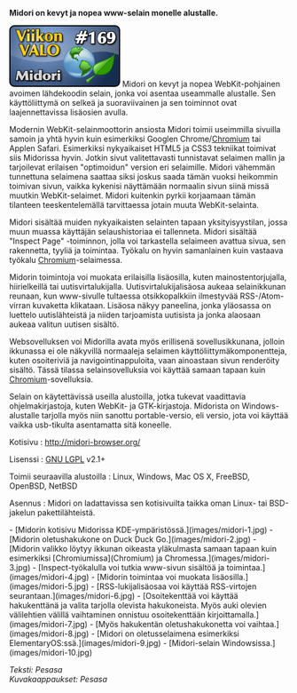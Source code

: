 <!--
Title: Midori
Week: 4x13
Number: 169
Date: 2014/03/23
Pageimage: valo169-midori.png
Tags: Linux,Windows,Mac OS X,FreeBSD,OpenBSD,NetBSD,Internet,Viestintä,Www-selain
-->

**Midori on kevyt ja nopea www-selain monelle alustalle.**

![](images/valo169-midori.png "fig:valo169-midori.png") Midori on kevyt ja
nopea WebKit-pohjainen avoimen lähdekoodin selain, jonka voi asentaa
useammalle alustalle. Sen käyttöliittymä on selkeä ja suoraviivainen ja
sen toiminnot ovat laajennettavissa lisäosien avulla.

Modernin WebKit-selainmoottorin ansiosta Midori toimii useimmilla
sivuilla samoin ja yhtä hyvin kuin esimerkiksi Googlen
Chrome/[Chromium](Chromium) tai Applen Safari. Esimerkiksi
nykyaikaiset HTML5 ja CSS3 tekniikat toimivat siis Midorissa hyvin.
Jotkin sivut valitettavasti tunnistavat selaimen mallin ja tarjoilevat
erilaisen "optimoidun" version eri selaimille. Midori vähemmän
tunnettuna selaimena saattaa siksi joskus saada tämän vuoksi heikommin
toimivan sivun, vaikka kykenisi näyttämään normaalin sivun siinä missä
muutkin WebKit-selaimet. Midori kuitenkin pyrkii korjaamaan tämän
tilanteen teeskentelemällä tarvittaessa jotain muuta WebKit-selainta.

Midori sisältää muiden nykyaikaisten selainten tapaan yksityisyystilan,
jossa muun muassa käyttäjän selaushistoriaa ei tallenneta. Midori
sisältää "Inspect Page" -toiminnon, jolla voi tarkastella selaimeen
avattua sivua, sen rakennetta, tyyliä ja toimintaa. Työkalu on hyvin
samanlainen kuin vastaava työkalu
[Chromium](Chromium)-selaimessa.

Midorin toimintoja voi muokata erilaisilla lisäosilla, kuten
mainostentorjujalla, hiirielkeillä tai uutisvirtalukijalla.
Uutisvirtalukijalisäosa aukeaa selainikkunan reunaan, kun www-sivulle
tultaessa otsikkopalkkiin ilmestyvää RSS-/Atom-virran kuvaketta
klikataan. Lisäosa näkyy paneelina, jonka yläosassa on luettelo
uutislähteistä ja niiden tarjoamista uutisista ja jonka alaosaan aukeaa
valitun uutisen sisältö.

Websovelluksen voi Midorilla avata myös erillisenä sovellusikkunana,
jolloin ikkunassa ei ole näkyvillä normaaleja selaimen
käyttöliittymäkomponentteja, kuten osoiteriviä ja navigointinappuloita,
vaan ainoastaan sivun renderöity sisältö. Tässä tilassa
selainsovelluksia voi käyttää samaan tapaan kuin
[Chromium](Chromium)-sovelluksia.

Selain on käytettävissä useilla alustoilla, jotka tukevat vaadittavia
ohjelmakirjastoja, kuten WebKit- ja GTK-kirjastoja. Midorista on
Windows-alustalle tarjolla myös niin sanottu portable-versio, eli
versio, jota voi käyttää vaikka usb-tikulta asentamatta sitä koneelle.

Kotisivu
:   <http://midori-browser.org/>

Lisenssi
:   [GNU LGPL](GNU_LGPL) v2.1+

Toimii seuraavilla alustoilla
:   Linux, Windows, Mac OS X, FreeBSD, OpenBSD, NetBSD

Asennus
:   Midori on ladattavissa sen kotisivuilta taikka oman Linux- tai
    BSD-jakelun pakettilähteistä.

<div class="psgallery" markdown="1">
-   [Midorin kotisivu Midorissa KDE-ympäristössä.](images/midori-1.jpg)
-   [Midorin oletushakukone on Duck Duck Go.](images/midori-2.jpg)
-   [Midorin valikko löytyy ikkunan oikeasta yläkulmasta samaan tapaan
    kuin esimerkiksi [Chromiumissa](Chromium) ja
    Chromessa.](images/midori-3.jpg)
-   [Inspect-työkalulla voi tutkia www-sivun sisältöä ja
    toimintaa.](images/midori-4.jpg)
-   [Midorin toimintaa voi muokata lisäosilla.](images/midori-5.jpg)
-   [RSS-lukijalisäosaa voi käyttää RSS-virtojen
    seurantaan.](images/midori-6.jpg)
-   [Osoitekenttää voi käyttää hakukenttänä ja valita tarjolla olevista
    hakukoneista. Myös auki olevien välilehtien välillä vaihtaminen
    onnistuu osoitekenttään kirjoittamalla.](images/midori-7.jpg)
-   [Myös hakukentän oletushakukonetta voi
    vaihtaa.](images/midori-8.jpg)
-   [Midori on oletusselaimena esimerkiksi
    ElementaryOS:ssä.](images/midori-9.jpg)
-   [Midori-selain Windowsissa.](images/midori-10.jpg)
</div>

*Teksti: Pesasa* <br />
*Kuvakaappaukset: Pesasa*

